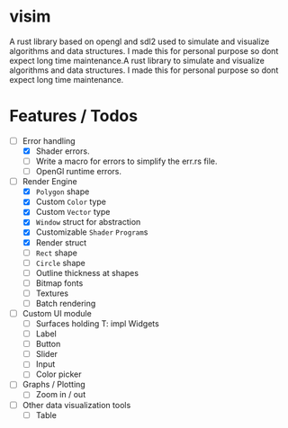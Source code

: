 # visim
A rust library based on opengl and sdl2 used to simulate and visualize algorithms and data structures. I made this for personal purpose so dont expect long time maintenance.A rust library to simulate and visualize algorithms and data structures. I made this for personal purpose so dont expect long time maintenance.

# Features / Todos
- [ ] Error handling
	- [X] Shader errors.
	- [ ] Write a macro for errors to simplify the err.rs file.
	- [ ] OpenGl runtime errors.
- [ ] Render Engine
	- [X] `Polygon` shape
	- [X] Custom `Color` type
	- [X] Custom `Vector` type
	- [X] `Window` struct for abstraction
	- [X] Customizable `Shader` `Program`s
	- [X] Render struct 
	- [ ] `Rect` shape 
	- [ ] `Circle` shape 
	- [ ] Outline thickness at shapes
	- [ ] Bitmap fonts
    - [ ] Textures
	- [ ] Batch rendering
- [ ] Custom UI module
	- [ ] Surfaces holding T: impl Widgets
	- [ ] Label
	- [ ] Button
	- [ ] Slider
	- [ ] Input
	- [ ] Color picker
- [ ] Graphs / Plotting
	- [ ] Zoom in / out
- [ ] Other data visualization tools
	- [ ] Table
